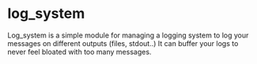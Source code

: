 # log_system

Log_system is a simple module for managing a logging system to log your messages on different outputs (files, stdout..)
It can buffer your logs to never feel bloated with too many messages.